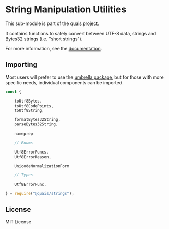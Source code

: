 String Manipulation Utilities
=============================

This sub-module is part of the [quais project](https://github.com/quais-io/quais.js).

It contains functions to safely convert between UTF-8 data, strings and Bytes32 strings
(i.e. "short strings").

For more information, see the [documentation](https://docs.quais.io/v5/api/utils/strings/).

Importing
---------

Most users will prefer to use the [umbrella package](https://www.npmjs.com/package/quais),
but for those with more specific needs, individual components can be imported.

```javascript
const {

    toUtf8Bytes,
    toUtf8CodePoints,
    toUtf8String,

    formatBytes32String,
    parseBytes32String,

    nameprep

    // Enums

    Utf8ErrorFuncs,
    Utf8ErrorReason,

    UnicodeNormalizationForm

    // Types

    Utf8ErrorFunc,

} = require("@quais/strings");
```


License
-------

MIT License
